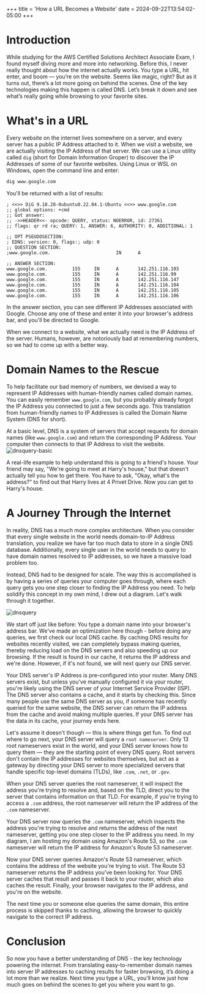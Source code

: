 +++
title = 'How a URL Becomes a Website'
date = 2024-09-22T13:54:02-05:00
+++

# Introduction

While studying for the AWS Certified Solutions Architect Associate Exam, I found myself diving more and more into networking. Before this, I never really thought about how the internet actually works. You type a URL, hit enter, and boom — you’re on the website. Seems like magic, right? But as it turns out, there’s a lot more going on behind the scenes. One of the key technologies making this happen is called DNS. Let’s break it down and see what’s really going while browsing to your favorite sites.

# What's in a URL

Every website on the internet lives somewhere on a server, and every server has a public IP Address attached to it. When we visit a website, we are actually visiting the IP Address of that server. We can use a Linux utility called `dig` (short for Domain Information Groper) to discover the IP Addresses of some of our favorite websites.
Using Linux or WSL on Windows, open the command line and enter:

```bash
dig www.google.com
```

You'll be returned with a list of results:

```
; <<>> DiG 9.18.28-0ubuntu0.22.04.1-Ubuntu <<>> www.google.com
;; global options: +cmd
;; Got answer:
;; ->>HEADER<<- opcode: QUERY, status: NOERROR, id: 27361
;; flags: qr rd ra; QUERY: 1, ANSWER: 6, AUTHORITY: 0, ADDITIONAL: 1

;; OPT PSEUDOSECTION:
; EDNS: version: 0, flags:; udp: 0
;; QUESTION SECTION:
;www.google.com.                        IN      A

;; ANSWER SECTION:
www.google.com.         155     IN      A       142.251.116.103
www.google.com.         155     IN      A       142.251.116.99
www.google.com.         155     IN      A       142.251.116.147
www.google.com.         155     IN      A       142.251.116.104
www.google.com.         155     IN      A       142.251.116.105
www.google.com.         155     IN      A       142.251.116.106
```

In the answer section, you can see different IP Addresses associated with Google. Choose any one of these and enter it into your browser's address bar, and you'll be directed to Google.

When we connect to a website, what we actually need is the IP Address of the server. Humans, however, are notoriously bad at remembering numbers, so we had to come up with a better way.

# Domain Names to the Rescue

To help facilitate our bad memory of numbers, we devised a way to represent IP Addresses with human-friendly names called domain names. You can easily remember `www.google.com`, but you probably already forgot the IP Address you connected to just a few seconds ago. This translation from human-friendly names to IP Addresses is called the Domain Name System (DNS for short).

At a basic level, DNS is a system of servers that accept requests for domain names (like `www.google.com`) and return the corresponding IP Address. Your computer then connects to that IP Address to visit the website.
![dnsquery-basic](/portfolio-site/dnsquery-basic.png)

A real-life example to help understand this is going to a friend's house. Your friend may say, "We're going to meet at Harry's house," but that doesn't actually tell you how to get there. You have to ask, "Okay, what's the address?" to find out that Harry lives at 4 Privet Drive. Now you can get to Harry's house.

# A Journey Through the Internet

In reality, DNS has a much more complex architecture. When you consider that every single website in the world needs domain-to-IP Address translation, you realize we have far too much data to store in a single DNS database. Additionally, every single user in the world needs to query to have domain names resolved to IP addresses, so we have a massive load problem too.

Instead, DNS had to be designed for scale. The way this is accomplished is by having a series of queries your computer goes through, where each query gets you one step closer to finding the IP Address you need. To help solidify this concept in my own mind, I drew out a diagram. Let's walk through it together.

![dnsquery](/portfolio-site/dnsquery.png)

We start off just like before: You type a domain name into your browser's address bar. We've made an optimization here though - before doing any queries, we first check our local DNS cache. By caching DNS results for websites recently visited, we can completely bypass making queries, thereby reducing load on the DNS servers and also speeding up our browsing. If the result is found in our cache, it returns the IP address and we're done. However, if it's not found, we will next query our DNS server.

Your DNS server's IP Address is pre-configured into your router. Many DNS servers exist, but unless you've manually configured it via your router, you're likely using the DNS server of your Internet Service Provider (ISP). The DNS server also contains a cache, and it starts by checking this. Since many people use the same DNS server as you, if someone has recently queried for the same website, the DNS server can return the IP address from the cache and avoid making multiple queries. If your DNS server has the data in its cache, your journey ends here.

Let's assume it doesn't though — this is where things get fun. To find out where to go next, your DNS server will query a `root nameserver`. Only 13 root nameservers exist in the world, and your DNS server knows how to query them — they are the starting point of every DNS query. Root servers don't contain the IP addresses for websites themselves, but act as a gateway by directing your DNS server to more specialized servers that handle specific top-level domains (TLDs), like `.com`, `.net`, or `.gov`.

When your DNS server queries the root nameserver, it will inspect the address you're trying to resolve and, based on the TLD, direct you to the server that contains information on that TLD. For example, if you're trying to access a `.com` address, the root nameserver will return the IP address of the `.com` nameserver.

Your DNS server now queries the `.com` nameserver, which inspects the address you're trying to resolve and returns the address of the next nameserver, getting you one step closer to the IP address you need. In my diagram, I am hosting my domain using Amazon's Route 53, so the `.com` nameserver will return the IP address for Amazon's Route 53 nameserver.

Now your DNS server queries Amazon's Route 53 nameserver, which contains the address of the website you're trying to visit. The Route 53 nameserver returns the IP address you've been looking for. Your DNS server caches that result and passes it back to your router, which also caches the result. Finally, your browser navigates to the IP address, and you're on the website.

The next time you or someone else queries the same domain, this entire process is skipped thanks to caching, allowing the browser to quickly navigate to the correct IP address.

# Conclusion

So now you have a better understanding of DNS - the key technology powering the internet. From translating easy-to-remember domain names into server IP addresses to caching results for faster browsing, it’s doing a lot more than we realize. Next time you type a URL, you’ll know just how much goes on behind the scenes to get you where you want to go.
